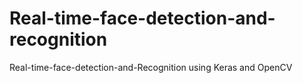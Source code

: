# Real-time-face-detection-and-recognition
Real-time-face-detection-and-Recognition using Keras and OpenCV
